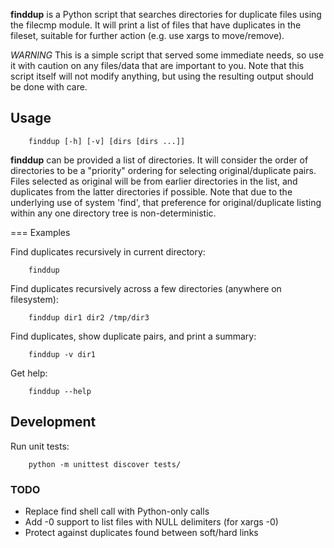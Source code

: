 **finddup** is a Python script that searches directories for duplicate files
using the filecmp module. It will print a list of files that have duplicates in
the fileset, suitable for further action (e.g. use xargs to move/remove).

*WARNING* This is a simple script that served some immediate needs, so use it
with caution on any files/data that are important to you. Note that this script
itself will not modify anything, but using the resulting output should be done
with care.

Usage
-----

        finddup [-h] [-v] [dirs [dirs ...]]

**finddup** can be provided a list of directories. It will consider the order
of directories to be a "priority" ordering for selecting original/duplicate
pairs.  Files selected as original will be from earlier directories in the
list, and duplicates from the latter directories if possible. Note that due to
the underlying use of system 'find', that preference for original/duplicate
listing within any one directory tree is non-deterministic.

=== Examples

Find duplicates recursively in current directory:

        finddup

Find duplicates recursively across a few directories (anywhere on filesystem):

        finddup dir1 dir2 /tmp/dir3

Find duplicates, show duplicate pairs, and print a summary:

        finddup -v dir1

Get help:

        finddup --help

Development
-----------

Run unit tests:

        python -m unittest discover tests/

### TODO

* Replace find shell call with Python-only calls
* Add -0 support to list files with NULL delimiters (for xargs -0)
* Protect against duplicates found between soft/hard links

